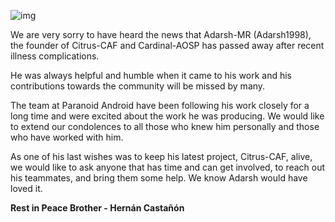 ![img](https://raw.githubusercontent.com/AOSPA/ota/master/posts/imgs/2019-02-26-adarsh.jpg)

We are very sorry to have heard the news that Adarsh-MR (Adarsh1998), the founder of Citrus-CAF and Cardinal-AOSP has passed away after recent illness complications.

He was always helpful and humble when it came to his work and his contributions towards the community will be missed by many.

The team at Paranoid Android have been following his work closely for a long time and were excited about the work he was producing. We would like to extend our condolences to all those who knew him personally and those who have worked with him.

As one of his last wishes was to keep his latest project, Citrus-CAF, alive, we would like to ask anyone that has time and can get involved, to reach out his teammates, and bring them some help. We know Adarsh would have loved it.

**Rest in Peace Brother - Hernán Castañón**